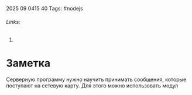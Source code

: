 2025 09 0415 40
Tags: #nodejs
###### Links: 
1) 
# Заметка
Серверную программу нужно научить принимать сообщения, которые поступают на сетевую карту. Для этого можно использовать модул